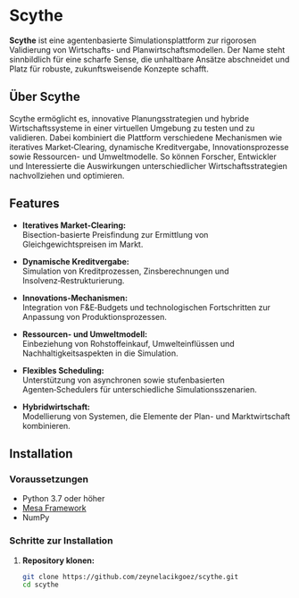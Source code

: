 # Scythe

**Scythe** ist eine agentenbasierte Simulationsplattform zur rigorosen Validierung von Wirtschafts- und Planwirtschaftsmodellen. Der Name steht sinnbildlich für eine scharfe Sense, die unhaltbare Ansätze abschneidet und Platz für robuste, zukunftsweisende Konzepte schafft.

## Über Scythe

Scythe ermöglicht es, innovative Planungsstrategien und hybride Wirtschaftssysteme in einer virtuellen Umgebung zu testen und zu validieren. Dabei kombiniert die Plattform verschiedene Mechanismen wie iteratives Market‑Clearing, dynamische Kreditvergabe, Innovationsprozesse sowie Ressourcen- und Umweltmodelle. So können Forscher, Entwickler und Interessierte die Auswirkungen unterschiedlicher Wirtschaftsstrategien nachvollziehen und optimieren.

## Features

- **Iteratives Market‑Clearing:**  
  Bisection-basierte Preisfindung zur Ermittlung von Gleichgewichtspreisen im Markt.

- **Dynamische Kreditvergabe:**  
  Simulation von Kreditprozessen, Zinsberechnungen und Insolvenz‑Restrukturierung.

- **Innovations-Mechanismen:**  
  Integration von F&E‑Budgets und technologischen Fortschritten zur Anpassung von Produktionsprozessen.

- **Ressourcen- und Umweltmodell:**  
  Einbeziehung von Rohstoffeinkauf, Umwelteinflüssen und Nachhaltigkeitsaspekten in die Simulation.

- **Flexibles Scheduling:**  
  Unterstützung von asynchronen sowie stufenbasierten Agenten‑Schedulers für unterschiedliche Simulationsszenarien.

- **Hybridwirtschaft:**  
  Modellierung von Systemen, die Elemente der Plan- und Marktwirtschaft kombinieren.

## Installation

### Voraussetzungen

- Python 3.7 oder höher
- [Mesa Framework](https://mesa.readthedocs.io/)
- NumPy

### Schritte zur Installation

1. **Repository klonen:**

   ```bash
   git clone https://github.com/zeynelacikgoez/scythe.git
   cd scythe
